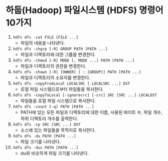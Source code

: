 # 하둡(Hadoop) 파일시스템 (HDFS) 명령어 10가지

1. `hdfs dfs -cat FILE [FILE ...]`
   <br> 
   - 파일의 내용을 나타낸다.
2. `hdfs dfs -chgrp [-R] GROUP PATH [PATH ...]` 
   - 파일과 디렉토리에 대한 그룹을 변경한다.
3. `hdfs dfs -chmod [-R] MODE [, MODE ...] PATH [PATH ...]`
   - 파일과 디렉토리의 권한을 변경한다.
4. `hdfs dfs -chown [-R] [OWNER] [ : [GROUP]] PATH [PATH ...]`
   - 파일과 디렉토리의 소유자를 변경한다.
5. `hdfs dfs -copyFromLocal LOCALSRC [ LOCALSRC ...] DST`
   - 로컬 파일 시스템으로부터 파일들을 복사한다.
6. `hdfs dfs -copyToLocal [-ignorecrc] [-crc] SRC [SRC ...] LOCALDST`
   - 파일들을 로컬 파일 시스템으로 복사한다.
7. `hdfs dfs -count [-q] PATH [PATH ...]`
   - PATH에 있는 모든 파일과 디렉토리에 대한 이름, 사용된 바이트 수, 파일 개수, 하위 디렉토리 개수를 출력한다.
8. `hdfs dfs -cp SRC [SRC ...] DST`
   - 소스에 있는 파일들을 목적지로 복사한다.
9.  `hdfs dfs -du PATH [PATH ...]`
    - 파일 크기를 나타낸다.
10. `hdfs dfs -dus PATH [PATH ...]`
    - du와 비슷하게 파일 크기를 나타낸다.